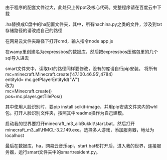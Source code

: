 由于程序的配套文件过大，此处只上传ppt及核心代码。完整程序请在百度云中下载  

.ha替换成C盘中的ha配置文件夹，其中，所有hachina.py之类的文件，涉及到txt存储路径的请改成自己的路径  

在网易云文件夹路径下打开cmd，输入指令node app.js  

在wamp里创建名为expressbos的数据库，然后把expressbos压缩包里的几个sql导入进去 

smart文件夹中，读取txt的路径同样要修改，没有的库请自行pip安装。 
将所有  
mc=minecraft.Minecraft.create('47.100.46.95',4784)  
entityId= mc.getPlayerEntityId("W")  
改为  
mc=Minecraft.create()  
pos=mc.player.getTilePos()  

其中使用人脸识别时，要pip install scikit-image，并用pip安装文件夹内的whl包。打开人脸识别文件夹，按照其中readme操作为自己建模。  

启动我的世界要打开minecraft_m3_all\Bukkit\start.bat，然后打开minecraft_m3_all\HMCL-3.2.149.exe。选择多人游戏，添加服务器，地址为localhost  

最后在数据库，ha，网易云音乐api，start.bat都打开后，进入我的世界，连接服务器，运行smart文件夹中的smartresident.py。  
